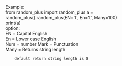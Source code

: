 Example:  
        from random_plus import random_plus
        a = random_plus().random_plus(EN='t', En='t', Many=100)  
        print(a)  
        option:  
            EN = Capital English  
            En =  Lower case English  
            Num = number 
            Mark = Punctuation  
            Many = Returns string length  
        
        default return string length is 8